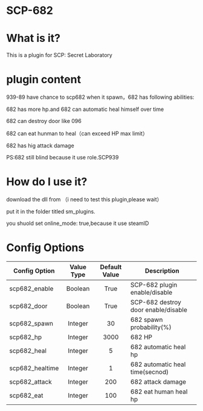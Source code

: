 # SCP-682
# What is it?
This is a plugin for SCP: Secret Laboratory
# plugin content
939-89 have chance to scp682 when it spawn，682 has following abilities:

682 has more hp.and 682 can automatic heal himself over time

682 can destroy door like 096

682 can eat hunman to heal（can exceed HP max limit）

682 has hig attack damage

PS:682 still blind because it use role.SCP939

# How do I use it?
download the dll from （i need to test this plugin,please wait）

put it in the folder titled sm_plugins.

you shuold set online_mode: true,because it use steamID
# Config Options
Config Option | Value Type | Default Value | Description
--- | :---: | :---: | ---
scp682_enable | Boolean | True | SCP-682 plugin enable/disable
scp682_door | Boolean | True | SCP-682 destroy door enable/disable
scp682_spawn | Integer | 30 | 682 spawn probability(%)
scp682_hp | Integer | 3000 | 682 HP
scp682_heal | Integer | 5 | 682 automatic heal hp
scp682_healtime | Integer | 1 | 682 automatic heal time(secnod)
scp682_attack | Integer | 200 | 682 attack damage
scp682_eat | Integer | 100 | 682 eat human heal hp
